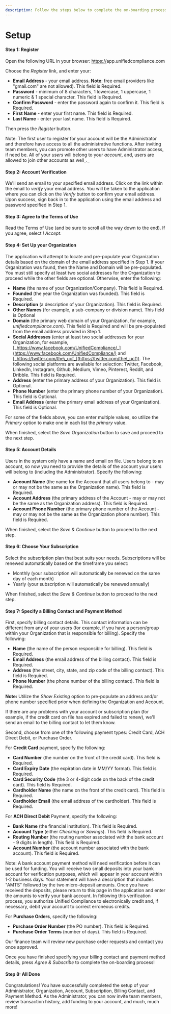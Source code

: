 ```yaml
---
description: Follow the steps below to complete the on-boarding process.
---
```


# Setup

#### Step 1:  Register

Open the following URL in your browser:  [https://](https://agpmdev.complianceascode.net/)app.unifiedcompliance.com

Choose the _Register_ link, and enter your:

* **Email Address** - your email address.  **Note**: free email providers like "gmail.com" are not allowed).  This field is Required.
* **Password** - minimum of 8 characters, 1 lowercase, 1 uppercase, 1 numeric & 1 special character.  This field is Required.
* **Confirm Password**  - enter the password again to confirm it.  This field is Required.
* **First Name**  - enter your first name.  This field is Required.
* **Last Name**  - enter your last name. This field is Required.

Then press the _Register_ button.

Note: The first user to register for your account will be the Administrator and therefore have access to all the administrative functions. After inviting team members, you can promote other users to have Administrator access, if need be. All of your _users_ will belong to your _account_, and, users are allowed to join other accounts as well_._&#x20;

#### Step 2:  Account Verification

We'll send an email to your specified email address. Click on the link within the email to _verify_ your email address. You will be taken to the application where you can click on the _Verify_ button to confirm your email address.  Upon success, sign back in to the application using the email address and password specified in Step 1. &#x20;

#### Step 3:  Agree to the Terms of Use

Read the Terms of Use (and be sure to scroll all the way down to the end).  If you agree, select _I Accept_.

#### Step 4:  Set Up your Organization

The application will attempt to locate and pre-populate your Organization details based on the domain of the email address specified in Step 1.  If your Organization was found, then the Name and Domain will be pre-populated.  You must still specify at least two social addresses for the Organization to proceed while the other fields are optional.  Otherwise, enter the following:

* **Name** (the name of your Organization/Company).  This field is Required.
* **Founded** (the year the Organization was founded).  This field is Required.
* **Description** (a description of your Organization).  This field is Required.
* **Other Names** (for example, a sub-company or division name).  This field is Optional
* **Domain** (the primary web domain of your Organization, for example, _unifiedcompliance.com_).  This field is Required and will be pre-populated from the email address provided in Step 1.
* **Social Addresses** (enter at least two social addresses for your Organization, for example, [_https://www.facebook.com/UnifiedCompliance/_](https://www.facebook.com/UnifiedCompliance/) and [_https://twitter.com/the\_ucf_](https://twitter.com/the\_ucf)). The following social platforms are available for selection: Twitter, Facebook, LinkedIn, Instagram, Github, Medium, Vimeo, Pinterest, Reddit, and Dribble.  This field is Required.
* **Address** (enter the primary address of your Organization).  This field is Optional.
* **Phone Number** (enter the primary phone number of your Organization).  This field is Optional.
* **Email Address** (enter the primary email address of your Organization).  This field is Optional.

For some of the fields above, you can enter multiple values, so utilize the _Primary_ option to make one in each list the _primary_ value.&#x20;

When finished, select the _Save Organization_ button to save and proceed to the next step.

#### Step 5:  Account Details

Users in the system only have a name and email on file.  Users belong to an account, so now you need to provide the details of the account your users will belong to (including the Administrator). Specify the following:

* **Account Name** (the name for the Account that all users belong to - may or may not be the same as the Organization name).  This field is Required.
* **Account Address** (the primary address of the Account - may or may not be the same as the Organization address).   This field is Required.
* **Account Phone Number** (the primary phone number of the Account - may or may not be the same as the Organization phone number).  This field is Required.

When finished, select the _Save & Continue_ button to proceed to the next step.

#### Step 6:  Choose Your Subscription

Select the subscription plan that best suits your needs. Subscriptions will be renewed automatically based on the timeframe you select:

* Monthly (your subscription will automatically be renewed on the same day of each month)
* Yearly (your subscription will automatically be renewed annually)

When finished, select the _Save & Continue_ button to proceed to the next step.

#### Step 7:  Specify a Billing Contact and Payment Method

First, specify billing contact details. This contact information can be different from any of your users (for example, if you have a person/group within your Organization that is responsible for billing). Specify the following:

* **Name** (the name of the person responsible for billing).  This field is Required.
* **Email Address** (the email address of the billing contact).  This field is Required.
* **Address** (the street, city, state, and zip code of the billing contact).  This field is Required.
* **Phone Number** (the phone number of the billing contact).  This field is Required.

**Note:**  Utilize the _Show Existing_ option to pre-populate an address and/or phone number specified prior when defining the Organization and Account.

If there are any problems with your account or subscription plan (for example, if the credit card on file has expired and failed to renew), we'll send an email to the billing contact to let them know.

Second, choose from one of the following payment types: Credit Card, ACH Direct Debit, or Purchase Order.

For **Credit Card** payment, specify the following:

* **Card Number** (the number on the front of the credit card).  This field is Required.
* **Card Expiry Date** (the expiration date in MM/YY format).  This field is Required.
* **Card Security Code** (the 3 or 4-digit code on the back of the credit card).  This field is Required.
* **Cardholder Name** (the name on the front of the credit card).  This field is Required.
* **Cardholder Email** (the email address of the cardholder).  This field is Required.

For **ACH Direct Debit** Payment, specify the following:

* **Bank Name** (the financial institution).  This field is Required.
* **Account Type** (either _Checking_ or _Savings_).  This field is Required.
* **Routing Number** (the routing number associated with the bank account - 9 digits in length).  This field is Required.
* **Account Number** (the account number associated with the bank account).  This field is Required.

Note: A bank account payment method will need verification before it can be used for funding. You will receive two small deposits into your bank account for verification purposes, which will appear in your account within 1-2 business days. Your statement will have a description that includes "AMTS" followed by the two micro-deposit amounts. Once you have received the deposits, please return to this page in the application and enter the amounts to verify your bank account. In following this verification process, you authorize Unified Compliance to electronically credit and, if necessary, debit your account to correct erroneous credits.

For **Purchase Orders**, specify the following:

* **Purchase Order Number** (the PO number).  This field is Required.
* **Purchase Order Terms** (number of days).  This field is Required.

Our finance team will review new purchase order requests and contact you once approved.

Once you have finished specifying your billing contact and payment method details, press _Agree & Subscribe_ to complete the on-boarding process!

#### Step 8: All Done

Congratulations! You have successfully completed the setup of your Administrator, Organization, Account, Subscription, Billing Contact, and Payment Method. As the Administrator, you can now invite team members, review transaction history, add funding to your account, and much, much more!&#x20;
